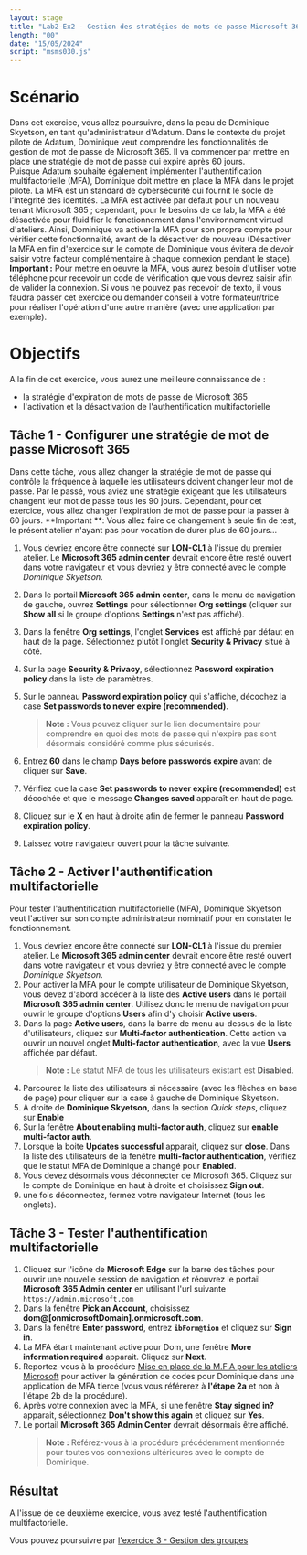 ```yaml
---
layout: stage
title: "Lab2-Ex2 - Gestion des stratégies de mots de passe Microsoft 365"
length: "00"
date: "15/05/2024"
script: "msms030.js"
---
```

# Scénario
Dans cet exercice, vous allez poursuivre, dans la peau de Dominique Skyetson, en tant qu'administrateur d'Adatum. Dans le contexte du projet pilote de Adatum, Dominique veut comprendre les fonctionnalités de gestion de mot de passe de Microsoft 365. Il va commencer par mettre en place une stratégie de mot de passe qui expire après 60 jours.  
Puisque Adatum souhaite également implémenter l'authentification multifactorielle (MFA), Dominique doit mettre en place la MFA dans le projet pilote. La MFA est un standard de cybersécurité qui fournit le socle de l'intégrité des identités. La MFA est activée par défaut pour un nouveau tenant Microsoft 365 ; cependant, pour le besoins de ce lab, la MFA a été désactivée pour fluidifier le fonctionnement dans l'environnement virtuel d'ateliers. Ainsi, Dominique va activer la MFA pour son propre compte pour vérifier cette fonctionnalité, avant de la désactiver de nouveau (Désactiver la MFA en fin d'exercice sur le compte de Dominique vous évitera de devoir saisir votre facteur complémentaire à chaque connexion pendant le stage).  
**Important :** Pour mettre en oeuvre la MFA, vous aurez besoin d'utiliser votre téléphone pour recevoir un code de vérification que vous devrez saisir afin de valider la connexion. Si vous ne pouvez pas recevoir de texto, il vous faudra passer cet exercice ou demander conseil à votre formateur/trice pour réaliser l'opération d'une autre manière (avec une application par exemple).  

# Objectifs
A la fin de cet exercice, vous aurez une meilleure connaissance de :
- la stratégie d'expiration de mots de passe de Microsoft 365
- l'activation et la désactivation de l'authentification multifactorielle

## Tâche 1 - Configurer une stratégie de mot de passe Microsoft 365
Dans cette tâche, vous allez changer la stratégie de mot de passe qui contrôle la fréquence à laquelle les utilisateurs doivent changer leur mot de passe.
Par le passé, vous aviez une stratégie exigeant que les utilisateurs changent leur mot de passe tous les 90 jours. Cependant, pour cet exercice, vous allez changer l'expiration de mot de passe pour la passer à 60 jours.
**Important **: Vous allez faire ce changement à seule fin de test, le présent atelier n'ayant pas pour vocation de durer plus de 60 jours...  
1. Vous devriez encore être connecté sur **LON-CL1** à l'issue du premier atelier. Le **Microsoft 365 admin center** devrait encore être resté ouvert dans votre navigateur et vous devriez y être connecté avec le compte *Dominique Skyetson*.
1. Dans le portail **Microsoft 365 admin center**, dans le menu de navigation de gauche, ouvrez **Settings** pour sélectionner **Org settings** (cliquer sur **Show all** si le groupe d'options **Settings** n'est pas affiché).
1. Dans la fenêtre **Org settings**, l'onglet **Services** est affiché par défaut en haut de la page. Sélectionnez plutôt l'onglet **Security & Privacy** situé à côté. 
1. Sur la page **Security & Privacy**, sélectionnez **Password expiration policy** dans la liste de paramètres. 
1. Sur le panneau **Password expiration policy** qui s'affiche, décochez la case **Set passwords to never expire (recommended)**.
	> **Note :** Vous pouvez cliquer sur le lien documentaire pour comprendre en quoi des mots de passe qui n'expire pas sont désormais considéré comme plus sécurisés.  

1. Entrez **60** dans le champ **Days before passwords expire** avant de cliquer sur **Save**.
1. Vérifiez que la case **Set passwords to never expire (recommended)** est décochée et que le message **Changes saved** apparaît en haut de page.
1. Cliquez sur le **X** en haut à droite afin de fermer le panneau **Password expiration policy**.
1. Laissez votre navigateur ouvert pour la tâche suivante.

## Tâche 2 - Activer l'authentification multifactorielle
Pour tester l'authentification multifactorielle (MFA), Dominique Skyetson veut l'activer sur son compte administrateur nominatif pour en constater le fonctionnement.

1. Vous devriez encore être connecté sur **LON-CL1** à l'issue du premier atelier. Le **Microsoft 365 admin center** devrait encore être resté ouvert dans votre navigateur et vous devriez y être connecté avec le compte *Dominique Skyetson*.
1. Pour activer la MFA pour le compte utilisateur de Dominique Skyetson, vous devez d'abord accéder à la liste des **Active users** dans le portail **Microsoft 365 admin center**. Utilisez donc le menu de navigation pour ouvrir le groupe d'options **Users** afin d'y choisir **Active users**.
1. Dans la page **Active users**, dans la barre de menu au-dessus de la liste d'utilisateurs, cliquez sur **Multi-factor authentication**. Cette action va ouvrir un nouvel onglet **Multi-factor authentication**, avec la vue **Users** affichée par défaut.  
	>**Note :** Le statut MFA de tous les utilisateurs existant est **Disabled**.
1. Parcourez la liste des utilisateurs si nécessaire (avec les flèches en base de page) pour cliquer sur la case à gauche de Dominique Skyetson.
1. A droite de **Dominique Skyetson**, dans la section *Quick steps*, cliquez sur **Enable**
1. Sur la fenêtre **About enabling multi-factor auth**, cliquez sur **enable multi-factor auth**. 
1. Lorsque la boite **Updates successful** apparait, cliquez sur **close**. Dans la liste des utilisateurs de la fenêtre **multi-factor authentication**, vérifiez que le statut MFA de Dominique a changé pour **Enabled**.
1. Vous devez désormais vous déconnecter de Microsoft 365. Cliquez sur le compte de Dominique en haut à droite et choisissez **Sign out**.
1. une fois déconnectez, fermez votre navigateur Internet (tous les onglets).

## Tâche 3 - Tester l'authentification multifactorielle
1. Cliquez sur l'icône de **Microsoft Edge** sur la barre des tâches pour ouvrir une nouvelle session de navigation et réouvrez le portail **Microsoft 365 Admin center** en utilisant l'url suivante ```https://admin.microsoft.com```
1. Dans la fenêtre **Pick an Account**, choisissez **dom@[onmicrosoftDomain].onmicrosoft.com**.
1. Dans la fenêtre **Enter password**, entrez **```ibForm@tion```** et cliquez sur **Sign in**.
1. La MFA étant maintenant active pour Dom, une fenêtre **More information required** apparait. Cliquez sur **Next**.
1. Reportez-vous à la procédure [Mise en place de la M.F.A pour les ateliers Microsoft](../mfaSetup) pour activer la génération de codes pour Dominique dans une application de MFA tierce (vous vous référerez à **l'étape 2a** et non à l'étape 2b de la procédure).
1. Après votre connexion avec la MFA, si une fenêtre **Stay signed in?** apparait, sélectionnez **Don't show this again** et cliquez sur **Yes**.
1. Le portail **Microsoft 365 Admin Center** devrait désormais être affiché.
	>**Note :** Référez-vous à la procédure précédemment mentionnée pour toutes vos connexions ultérieures avec le compte de Dominique.

## Résultat
A l'issue de ce deuxième exercice, vous avez testé l'authentification multifactorielle.

Vous pouvez poursuivre par [l'exercice 3 - Gestion des groupes](lab2e3)